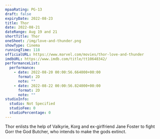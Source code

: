 ```yaml
---
mpaaRating: PG-13
draft: false
expiryDate: 2022-08-23
title: Thor
date: 2022-08-21
dateRange: Aug 19 and 21
shortTitle: Thor
oneSheet: /img/love-and-thunder.png
showType: Cinema
runningTime: 118
officialURL: https://www.marvel.com/movies/thor-love-and-thunder
imdbURL: https://www.imdb.com/title/tt10648342/
performanceList:
  performance:
    - date: 2022-08-20 00:00:56.664000+00:00
      format: 2D
      note: ""
    - date: 2022-08-22 00:00:56.824000+00:00
      format: 2D
      note: ""
studioInfo:
  studio: Not Specified
  studioFee: 0
  studioPercentage: 0
---
```


Thor enlists the help of Valkyrie, Korg and ex-girlfriend Jane Foster to fight Gorr the God Butcher, who intends to make the gods extinct.